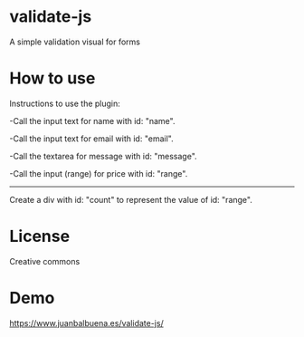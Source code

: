 validate-js
===========

A simple validation visual for forms

How to use
==========

Instructions to use the plugin:

-Call the input text for name with id: "name".

-Call the input text for email with id: "email".

-Call the textarea for message with id: "message".

-Call the input (range) for price with id: "range".

-----------------------------------------------------------

Create a div with id: "count" to represent the value of id: "range".

License
=======

Creative commons

Demo
====

https://www.juanbalbuena.es/validate-js/
